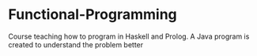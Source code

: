 # Functional-Programming
Course teaching how to program in Haskell and Prolog. A Java program is created to understand the problem better
